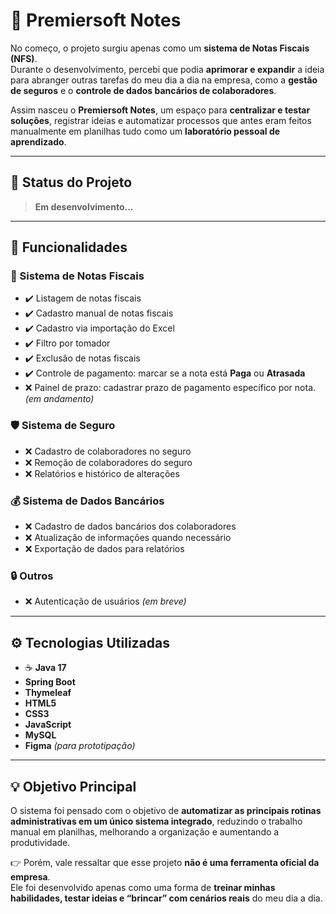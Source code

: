 # 📒 Premiersoft Notes

No começo, o projeto surgiu apenas como um **sistema de Notas Fiscais (NFS)**.  
Durante o desenvolvimento, percebi que podia **aprimorar e expandir** a ideia para abranger outras tarefas do meu dia a dia na empresa, como a **gestão de seguros** e o **controle de dados bancários de colaboradores**.  

Assim nasceu o **Premiersoft Notes**, um espaço para **centralizar e testar soluções**, registrar ideias e automatizar processos que antes eram feitos manualmente em planilhas tudo como um **laboratório pessoal de aprendizado**.

---

## 🚧 Status do Projeto
> **Em desenvolvimento...**

---

## 🎯 Funcionalidades

### 📄 Sistema de Notas Fiscais
- ✔️ Listagem de notas fiscais  
- ✔️ Cadastro manual de notas fiscais  
- ✔️ Cadastro via importação do Excel  
- ✔️ Filtro por tomador  
- ✔️ Exclusão de notas fiscais  
- ✔️ Controle de pagamento: marcar se a nota está **Paga** ou **Atrasada**  
- ❌ Painel de prazo: cadastrar prazo de pagamento específico por nota. *(em andamento)*  

### 🛡️ Sistema de Seguro
- ❌ Cadastro de colaboradores no seguro 
- ❌ Remoção de colaboradores do seguro  
- ❌ Relatórios e histórico de alterações 

### 💰 Sistema de Dados Bancários
- ❌ Cadastro de dados bancários dos colaboradores  
- ❌ Atualização de informações quando necessário 
- ❌ Exportação de dados para relatórios

### 🔒 Outros
- ❌ Autenticação de usuários *(em breve)*  

---

## ⚙️ Tecnologias Utilizadas

- ☕ **Java 17**  
- **Spring Boot**  
- **Thymeleaf**  
- **HTML5**  
- **CSS3**  
- **JavaScript**  
- **MySQL**  
- **Figma** *(para prototipação)*  

---

## 💡 Objetivo Principal
O sistema foi pensado com o objetivo de **automatizar as principais rotinas administrativas em um único sistema integrado**, reduzindo o trabalho manual em planilhas, melhorando a organização e aumentando a produtividade.  

👉 Porém, vale ressaltar que esse projeto **não é uma ferramenta oficial da empresa**.  
Ele foi desenvolvido apenas como uma forma de **treinar minhas habilidades, testar ideias e “brincar” com cenários reais** do meu dia a dia.

